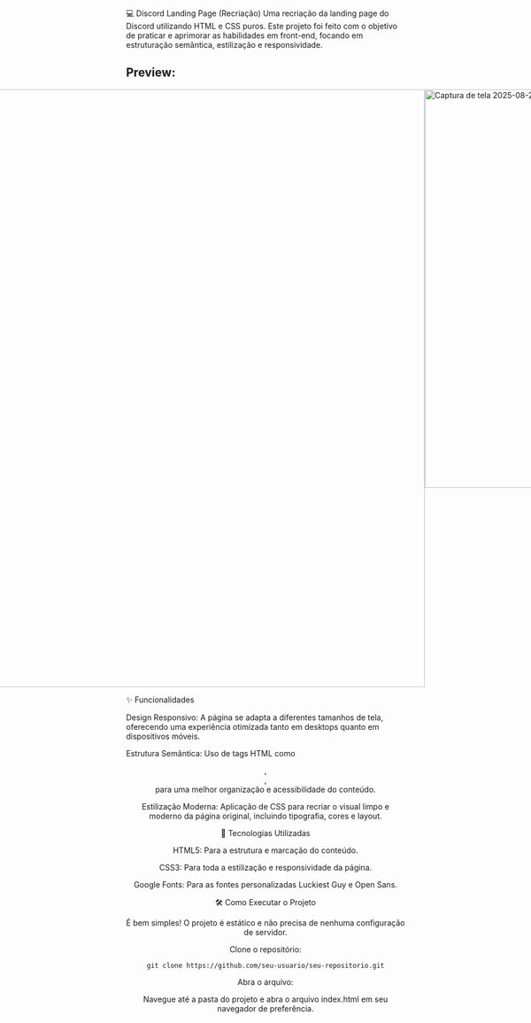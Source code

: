 💻 Discord Landing Page (Recriação)
Uma recriação da landing page do Discord utilizando HTML e CSS puros. Este projeto foi feito com o objetivo de praticar e aprimorar as habilidades em front-end, focando em estruturação semântica, estilização e responsividade.

## Preview:
<div style="display: flex; justify-content: center; align-items: flex-start;">
  <div style="flex: 1;">
<img width="1080" alt="Captura de tela 2025-08-26 210126" src="https://github.com/user-attachments/assets/a729f65c-83cf-4cee-be59-cc298c0dd7f9" />
</div>
<img height="720" alt="Captura de tela 2025-08-26 210104" src="https://github.com/user-attachments/assets/47b08534-2b00-4c6e-a38f-4b13d16a1ae2" />
</div>
</div>

✨ Funcionalidades

Design Responsivo: A página se adapta a diferentes tamanhos de tela, oferecendo uma experiência otimizada tanto em desktops quanto em dispositivos móveis.

Estrutura Semântica: Uso de tags HTML como <header>, <section>, <footer> para uma melhor organização e acessibilidade do conteúdo.

Estilização Moderna: Aplicação de CSS para recriar o visual limpo e moderno da página original, incluindo tipografia, cores e layout.

🚀 Tecnologias Utilizadas

HTML5: Para a estrutura e marcação do conteúdo.

CSS3: Para toda a estilização e responsividade da página.

Google Fonts: Para as fontes personalizadas Luckiest Guy e Open Sans.

🛠️ Como Executar o Projeto

É bem simples! O projeto é estático e não precisa de nenhuma configuração de servidor.

Clone o repositório:

```git clone https://github.com/seu-usuario/seu-repositorio.git```

Abra o arquivo:

Navegue até a pasta do projeto e abra o arquivo index.html em seu navegador de preferência.
